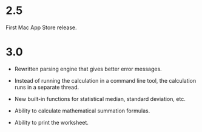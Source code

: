 # 2.5

First Mac App Store release.

# 3.0

* Rewritten parsing engine that gives better error messages.

* Instead of running the calculation in a command line tool, the calculation
runs in a separate thread.

* New built-in functions for statistical median, standard deviation, etc.

* Ability to calculate mathematical summation formulas.

* Ability to print the worksheet.
